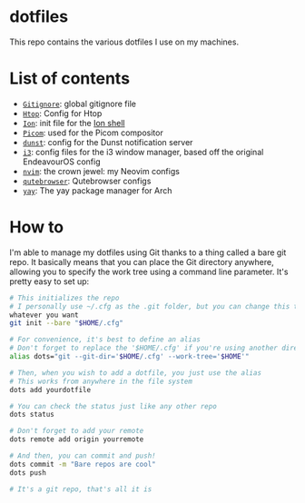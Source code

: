 # dotfiles

This repo contains the various dotfiles I use on my machines.

# List of contents

* [`Gitignore`](.config/git/ignore): global gitignore file
* [`Htop`](.config/htop/htoprc): Config for Htop
* [`Ion`](.config/ion/initrc): init file for the [Ion shell](https://github.com/redox-os/ion)
* [`Picom`](.config/picom.conf): used for the Picom compositor
* [`dunst`](.config/dust/dunstrc): config for the Dunst notification server
* [`i3`](.config/i3): config files for the i3 window manager, based off the
  original EndeavourOS config
* [`nvim`](.config/nvim): the crown jewel: my Neovim configs
* [`qutebrowser`](.config/qutebrowser): Qutebrowser configs
* [`yay`](.config/yay): The yay package manager for Arch

# How to

I'm able to manage my dotfiles using Git thanks to a thing called a bare git
repo. It basically means that you can place the Git directory anywhere,
allowing you to specify the work tree using a command line parameter. It's
pretty easy to set up:

```bash
# This initializes the repo
# I personally use ~/.cfg as the .git folder, but you can change this to
whatever you want
git init --bare "$HOME/.cfg"

# For convenience, it's best to define an alias
# Don't forget to replace the '$HOME/.cfg' if you're using another directory.
alias dots="git --git-dir='$HOME/.cfg' --work-tree='$HOME'"

# Then, when you wish to add a dotfile, you just use the alias
# This works from anywhere in the file system
dots add yourdotfile

# You can check the status just like any other repo
dots status

# Don't forget to add your remote
dots remote add origin yourremote

# And then, you can commit and push!
dots commit -m "Bare repos are cool"
dots push

# It's a git repo, that's all it is
```
